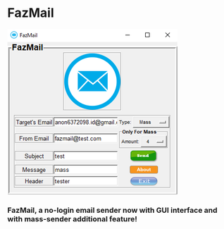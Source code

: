 # FazMail
![FazMail](https://github.com/Anon6372098/FazMail_software/blob/master/Screenshot_15.png)

### FazMail, a no-login email sender now with GUI interface and with mass-sender additional feature!

